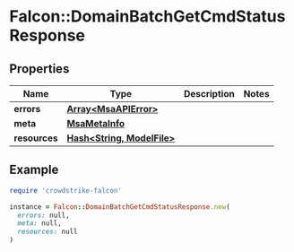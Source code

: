 # Falcon::DomainBatchGetCmdStatusResponse

## Properties

| Name | Type | Description | Notes |
| ---- | ---- | ----------- | ----- |
| **errors** | [**Array&lt;MsaAPIError&gt;**](MsaAPIError.md) |  |  |
| **meta** | [**MsaMetaInfo**](MsaMetaInfo.md) |  |  |
| **resources** | [**Hash&lt;String, ModelFile&gt;**](ModelFile.md) |  |  |

## Example

```ruby
require 'crowdstrike-falcon'

instance = Falcon::DomainBatchGetCmdStatusResponse.new(
  errors: null,
  meta: null,
  resources: null
)
```

